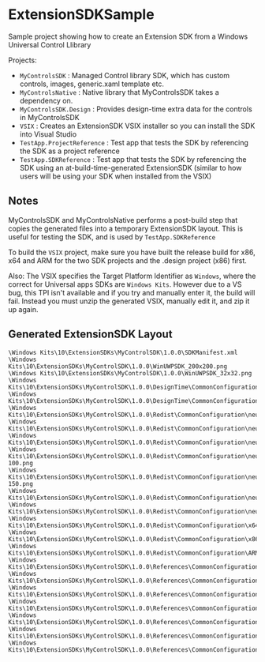 # ExtensionSDKSample
Sample project showing how to create an Extension SDK from a Windows Universal Control Llibrary


Projects:
- `MyControlsSDK` : Managed Control library SDK, which has custom controls, images, generic.xaml template etc.
- `MyControlsNative` : Native library that MyControlsSDK takes a dependency on.
- `MyControlsSDK.Design` : Provides design-time extra data for the controls in MyControlsSDK
- `VSIX` : Creates an ExtensionSDK VSIX installer so you can install the SDK into Visual Studio
- `TestApp.ProjectReference` : Test app that tests the SDK by referencing the SDK as a project reference
- `TestApp.SDKReference` : Test app that tests the SDK by referencing the SDK using an at-build-time-generated ExtensionSDK (similar to how users will be using your SDK when installed from the VSIX)


## Notes
MyControlsSDK and MyControlsNative performs a post-build step that copies the generated files into a temporary ExtensionSDK layout. This is useful for testing the SDK, and is used by `TestApp.SDKReference`

To build the `VSIX` project, make sure you have built the release build for x86, x64 and ARM for the two SDK projects and the .design project (x86) first.

Also: The VSIX specifies the Target Platform Identifier as `Windows`, where the correct for Universal apps SDKs are `Windows Kits`. However due to a VS bug, this TPI isn't available and if you try and manually enter it, the build will fail. Instead you must unzip the generated VSIX, manually edit it, and zip it up again.

## Generated ExtensionSDK Layout
```
\Windows Kits\10\ExtensionSDKs\MyControlSDK\1.0.0\SDKManifest.xml
\Windows Kits\10\ExtensionSDKs\MyControlSDK\1.0.0\WinUWPSDK_200x200.png
\Windows Kits\10\ExtensionSDKs\MyControlSDK\1.0.0\WinUWPSDK_32x32.png
\Windows Kits\10\ExtensionSDKs\MyControlSDK\1.0.0\DesignTime\CommonConfiguration\x86\MyControlsSDK.Design.dll
\Windows Kits\10\ExtensionSDKs\MyControlSDK\1.0.0\DesignTime\CommonConfiguration\neutral\MyControlsSDK\Themes\Generic.xaml
\Windows Kits\10\ExtensionSDKs\MyControlSDK\1.0.0\Redist\CommonConfiguration\neutral\MyControlsNative.pri
\Windows Kits\10\ExtensionSDKs\MyControlSDK\1.0.0\Redist\CommonConfiguration\neutral\MyControlsSDK.pri
\Windows Kits\10\ExtensionSDKs\MyControlSDK\1.0.0\Redist\CommonConfiguration\neutral\MyControlsSDK\MyControlsSDK.xr.xml
\Windows Kits\10\ExtensionSDKs\MyControlSDK\1.0.0\Redist\CommonConfiguration\neutral\MyControlsSDK\Assets\Logo.scale-100.png
\Windows Kits\10\ExtensionSDKs\MyControlSDK\1.0.0\Redist\CommonConfiguration\neutral\MyControlsSDK\Assets\Logo.scale-150.png
\Windows Kits\10\ExtensionSDKs\MyControlSDK\1.0.0\Redist\CommonConfiguration\neutral\MyControlsSDK\Properties\MyControlsSDK.rd.xml
\Windows Kits\10\ExtensionSDKs\MyControlSDK\1.0.0\Redist\CommonConfiguration\neutral\MyControlsSDK\Themes\Generic.xbf
\Windows Kits\10\ExtensionSDKs\MyControlSDK\1.0.0\Redist\CommonConfiguration\x64\MyControlsNative.dll
\Windows Kits\10\ExtensionSDKs\MyControlSDK\1.0.0\Redist\CommonConfiguration\x86\MyControlsNative.dll
\Windows Kits\10\ExtensionSDKs\MyControlSDK\1.0.0\Redist\CommonConfiguration\ARM\MyControlsNative.dll
\Windows Kits\10\ExtensionSDKs\MyControlSDK\1.0.0\References\CommonConfiguration\neutral\MyControlsNative.winmd
\Windows Kits\10\ExtensionSDKs\MyControlSDK\1.0.0\References\CommonConfiguration\ARM\MyControlsSDK.dll
\Windows Kits\10\ExtensionSDKs\MyControlSDK\1.0.0\References\CommonConfiguration\ARM\MyControlsSDK.xml
\Windows Kits\10\ExtensionSDKs\MyControlSDK\1.0.0\References\CommonConfiguration\x64\MyControlsSDK.dll
\Windows Kits\10\ExtensionSDKs\MyControlSDK\1.0.0\References\CommonConfiguration\x64\MyControlsSDK.xml
\Windows Kits\10\ExtensionSDKs\MyControlSDK\1.0.0\References\CommonConfiguration\x86\MyControlsSDK.dll
\Windows Kits\10\ExtensionSDKs\MyControlSDK\1.0.0\References\CommonConfiguration\x86\MyControlsSDK.xml
```
